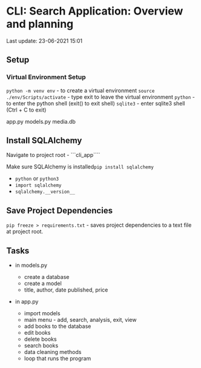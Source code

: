 # CLI: Search Application: Overview and planning
Last update: 23-06-2021  15:01

## Setup


### Virtual Environment Setup

```python -m venv env``` - to create a virtual environment
```source ./env/Scripts/activate``` - type exit to leave the virtual environment
```python```  - to enter the python shell (exit() to exit shell)
```sqlite3``` - enter sqlite3 shell  (Ctrl + C to exit)

app.py
models.py
media.db


## Install SQLAlchemy

Navigate to project root - ```cli_app````

Make sure SQLAlchemy is installed```pip install sqlalchemy```

+ ```python``` or ```python3```
+ ```import sqlalchemy```
+ ```sqlalchemy.__version__```


## Save Project Dependencies

```pip freeze > requirements.txt``` - saves project dependencies to a text file at project root.

## Tasks

+ in models.py
  + create a database
  + create a model
  + title, author, date published, price



+ in app.py
  + import models
  + main menu - add, search, analysis, exit, view
  + add books to the database 
  + edit books
  + delete books
  + search books
  + data cleaning methods
  + loop that runs the program